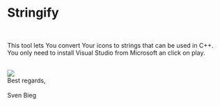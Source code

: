 <h1>Stringify</h1>
<br />
<p>
This tool lets You convert Your icons to strings that can be used in C++.<br />
You only need to install Visual Studio from Microsoft an click on play.<br />
</p><br />
<img src="https://github.com/svenbieg/Stringify/assets/12587394/31b2c18a-d3ad-4e98-b841-675979dfe5c5" /><br />
Best regards,<br />
<br />
Sven Bieg<br />
<br /><br /><br /><br />
